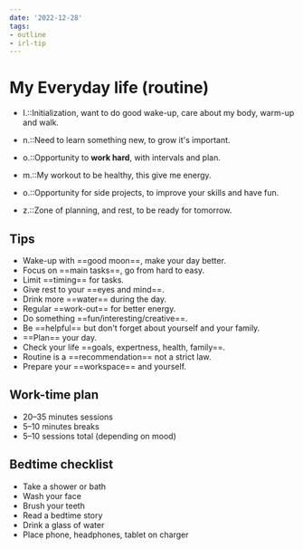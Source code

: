 ```yaml
---
date: '2022-12-28'
tags:
- outline
- irl-tip
---
```


# My Everyday life (routine)

- I.::Initialization, want to do good wake-up, care about my body, warm-up and
walk.
<!--SR:!2023-06-07,2,230-->
- n.::Need to learn something new, to grow it's important.
<!--SR:!2023-06-07,2,230-->
- o.::Opportunity to **work hard**, with intervals and plan.
<!--SR:!2023-06-07,3,250-->
- m.::My workout to be healthy, this give me energy.
<!--SR:!2023-06-07,2,230-->
- o.::Opportunity for side projects, to improve your skills and have fun.
<!--SR:!2023-06-07,3,250-->
- z.::Zone of planning, and rest, to be ready for tomorrow.
<!--SR:!2023-06-05,1,230-->

## Tips

- Wake-up with ==good moon==, make your day better.
- Focus on ==main tasks==, go from hard to easy.
- Limit ==timing== for tasks.
- Give rest to your ==eyes and mind==.
- Drink more ==water== during the day.
- Regular ==work-out== for better energy.
- Do something ==fun/interesting/creative==.
- Be ==helpful== but don't forget about yourself and your family.
- ==Plan== your day.
- Check your life ==goals, expertness, health, family==.
- Routine is a ==recommendation== not a strict law.
- Prepare your ==workspace== and yourself.

## Work-time plan

- 20–35 minutes sessions
- 5–10 minutes breaks
- 5–10 sessions total (depending on mood)

## Bedtime checklist

- Take a shower or bath
- Wash your face
- Brush your teeth
- Read a bedtime story
- Drink a glass of water
- Place phone, headphones, tablet on charger
